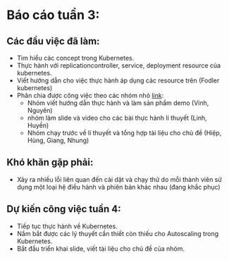 # Báo cáo tuần 3:
## Các đầu việc đã làm:
+ Tìm hiểu các concept trong Kubernetes.
+ Thực hành với replicationcontroller, service, deployment resource của kubernetes.
+ Viết hướng dẫn cho việc thực hành áp dụng các resource trên (Fodler kubernetes)
+ Phân chia được công việc theo các nhóm nhỏ [link](https://docs.google.com/spreadsheets/d/1Nc6nTHC9J8PXlEUAHAte1A2-R9e6sakG0N1hYBDX5x4/edit?fbclid=IwAR3CcdPf3DNrGxpgKaQGPvoGZxO6H-7qYGZT4i8_UBUP-ZqTupVdYy_8NLo#gid=0):
    + Nhóm viết hướng dẫn thực hành và làm sản phẩm demo (Vinh, Nguyên)
    + nhóm làm slide và video cho các bài thực hành lí thuyết (Linh, Huyền)
    + Nhóm chạy trước về lí thuyết và tổng hợp tài liệu cho chủ đề (Hiệp, Hùng, Giang, Nhung)
## Khó khăn gặp phải:
+ Xảy ra nhiều lỗi liên quan đến cài dặt và chạy thử do mỗi thành viên sử dụng một loại hệ điều hành và phiên bản khác nhau (đang khắc phục)
## Dự kiến công việc tuần 4:
+ Tiếp tục thực hành về Kubernetes.
+ Nắm bắt được các lý thuyết cần thiết còn thiếu cho Autoscaling trong Kubernetes.
+ Bắt đầu triển khai slide, viết tài liệu cho chủ đề của nhóm.
